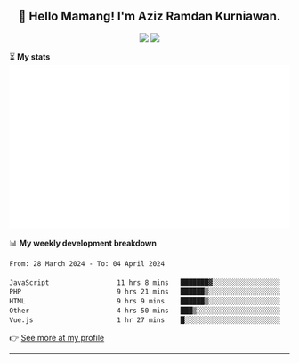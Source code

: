 <h2 align="center">👋 Hello Mamang! I'm Aziz Ramdan Kurniawan.</h2>  
<p align="center">
  <img src="https://komarev.com/ghpvc/?username=azizramdan">
  <img src="https://wakatime.com/badge/user/90056fa0-4c31-4eca-954e-2a3ac05896f9.svg">
</p>
    
⏳ **My stats**  
![](https://raw.githubusercontent.com/azizramdan/github-stats/master/generated/overview.svg#gh-dark-mode-only)

📊 **My weekly development breakdown**
<!--START_SECTION:waka-->

```txt
From: 28 March 2024 - To: 04 April 2024

JavaScript                 11 hrs 8 mins   ███████▓░░░░░░░░░░░░░░░░░   30.33 %
PHP                        9 hrs 21 mins   ██████▒░░░░░░░░░░░░░░░░░░   25.44 %
HTML                       9 hrs 9 mins    ██████▒░░░░░░░░░░░░░░░░░░   24.90 %
Other                      4 hrs 50 mins   ███▒░░░░░░░░░░░░░░░░░░░░░   13.17 %
Vue.js                     1 hr 27 mins    █░░░░░░░░░░░░░░░░░░░░░░░░   03.96 %
```

<!--END_SECTION:waka-->
👉 [See more at my profile](https://wakatime.com/@azizramdan)
***
